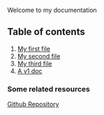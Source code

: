 Welcome to my documentation

##  Table of contents

1. [My first file](file1.md)
1. [My second file](file2.md)
1. [My third file](file3.md)
1. [A v1 doc](v1/doc.md)

### Some related resources

[Github
Repository](https://github.com/githubschool/automatic-memory/issues)
